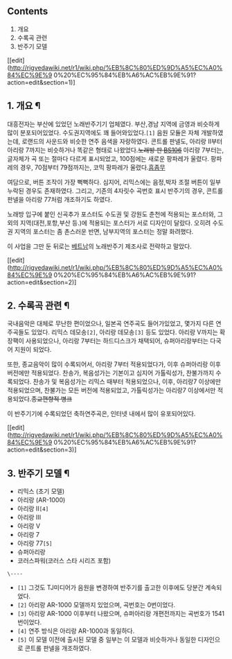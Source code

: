 ## Contents

    

1. 개요 
2. 수록곡 관련 
3. 반주기 모델 

[[edit](http://rigvedawiki.net/r1/wiki.php/%EB%8C%80%ED%9D%A5%EC%A0%84%EC%9E%9
0%20%EC%95%84%EB%A6%AC%EB%9E%91?action=edit&section=1)]

## 1. 개요 ¶

대흥전자는 부산에 있었던 노래반주기기 업체였다. 부산,경남 지역에 금영과 비슷하게 많이 분포되어있었다. 수도권지역에도 꽤
들어와있었다.`[1]` 음원 모듈은 자체 개발하였는데, 로랜드의 사운드와 비슷한 연주 음색을 자랑하였다. 콘트롤 판넬도, 아리랑 II부터
아리랑 7까지는 비슷하거나 똑같은 형태로 나왔었다.<del>노래방 판 [BS106](BS106.md)</del> 아리랑 7부터는,
글자체가 곡 또는 절마다 다르게 표시되었고, 100점에는 새로운 팡파레가 울렸다. 팡파레의 경우, 70점부터 79점까지는, 코믹 팡파레가
울렸다.[흠좀무](%ED%9D%A0%EC%A2%80%EB%AC%B4.md)

  

여담으로, 버튼 조작이 가장 뻑뻑하다. 심지어, 리믹스에는 음정,박자 조절 버튼이 일부 누락된 경우도 존재하였다. 그리고, 기존의 4자릿수
곡번호 표시 반주기의 경우, 콘트롤 판넬을 아리랑 77처럼 개조하기도 하였다.

  

노래방 입구에 붙인 신곡추가 포스터도 수도권 및 강원도 춘천에 적용되는 포스터와, 그 외의 지역(대전,포항,부산 등.)에 적용되는 포스터가
서로 디자인이 달랐다. 오히려 수도권 지역의 포스터는 좀 촌스러운 반면, 남부지역의 포스터는 정말 화려했다.

  

이 사업을 그만 둔 뒤로는 [베트남](%EB%B2%A0%ED%8A%B8%EB%82%A8.md)의 노래반주기 제조사로 전략하고 말았다.

[[edit](http://rigvedawiki.net/r1/wiki.php/%EB%8C%80%ED%9D%A5%EC%A0%84%EC%9E%9
0%20%EC%95%84%EB%A6%AC%EB%9E%91?action=edit&section=2)]

## 2. 수록곡 관련 ¶

국내음악은 대체로 무난한 편이었으나, 일본곡 연주곡도 들어가있었고, 몇가지 다른 연주곡들도 있었다. 리믹스 데모송`[2]`, 아리랑
데모송`[3]` 등도 있었다. 아리랑 V까지는 확장팩이 사용되었으나, 아리랑 7부터는 하드디스크가 채택되어, 슈퍼아리랑부터는 다국어 지원이
되었다.

  

또한, 종교음악이 많이 수록되어서, 아리랑 7부터 적용되었다가, 이후 슈퍼아리랑 이후 버전에만 적용되었다. 찬송가, 복음성가는 기본이고
심지어 가톨릭성가, 찬불가까지 수록되었다. 찬송가 및 복음성가는 리믹스 때부터 적용되었으나, 이후, 아리랑7 이상에만 적용되었으며, 찬불가는
모든 버전에 적용되었고, 가톨릭성가는 아리랑7 이상에서만 적용되었다.<del>종교편향적 병크</del>

  

이 반주기기에 수록되었던 축하연주곡은, 인터넷 내에서 많이 유포되어있다.

  

[[edit](http://rigvedawiki.net/r1/wiki.php/%EB%8C%80%ED%9D%A5%EC%A0%84%EC%9E%9
0%20%EC%95%84%EB%A6%AC%EB%9E%91?action=edit&section=3)]

## 3. 반주기 모델 ¶

  * 리믹스 (초기 모델)
  * 아리랑 (AR-1000)
  * 아리랑 II`[4]`
  * 아리랑 III
  * 아리랑 V
  * 아리랑 7
  * 아리랑 77`[5]`
  * 슈퍼아리랑
  * 코러스파워(코러스 스타 시리즈 포함)  

`\----`

  * `[1]` 그것도 TJ미디어가 음원을 변경하여 반주기를 출고한 이후에도 당분간 계속되었다.
  * `[2]` 아리랑 AR-1000 모델까지 있었으며, 곡번호는 0번이었다.
  * `[3]` 아리랑 AR-1000 이후부터 나왔으며, 슈퍼아리랑 개편전까지는 곡번호가 1541 번이었다.
  * `[4]` 연주 방식은 아리랑 AR-1000과 동일하다.
  * `[5]` 이 모델 이전에 출시된 모델 중 일부는 이 모델과 비슷하거나 동일한 디자인으로 콘트롤 판넬을 개조하였다.

